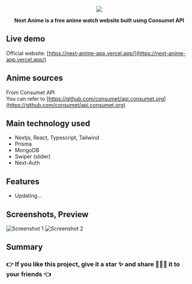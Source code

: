 <div align="center">
    <img src="https://res.cloudinary.com/annnn/image/upload/v1683898263/logo_id1pyr.png" />
</div>

<p align="center"><strong>Next Anime is a free anime watch website built using Consumet API</strong></p>

## Live demo

Official website: [https://next-anime-app.vercel.app/](https://next-anime-app.vercel.app/)

## Anime sources

From Consumet API  
You can refer to [https://github.com/consumet/api.consumet.org](https://github.com/consumet/api.consumet.org)

## Main technology used

- Nextjs, React, Typescript, Tailwind
- Prisma
- MongoDB
- Swiper (slider)
- Next-Auth

## Features

- Updating...

## Screenshots, Preview

![Screenshot 1](https://res.cloudinary.com/annnn/image/upload/v1683903029/localhost_3000__2_sxk4pr.png)
![Screenshot 2](https://res.cloudinary.com/annnn/image/upload/v1683903024/localhost_3000__4_uea2iw.png)

## Summary

### 👉 If you like this project, give it a star ✨ and share 👨🏻‍💻 it to your friends 👈
